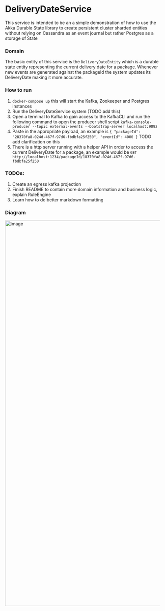 # DeliveryDateService

 This service is intended to be an a simple demonstration of how to use the Akka Durable State library to create
persistent cluster sharded entities without relying on Cassandra as an event journal but rather Postgres as a storage of State


### Domain
 The basic entity of this service is the `DeliveryDateEntity` which is a durable state entity representing the current delivery
date for a package. Whenever new events are generated against the packageId the system updates its DeliveryDate making it more
accurate. 



### How to run
1. `docker-compose up` this will start the Kafka, Zookeeper and Postgres instances
2.  Run the DeliveryDateService system (TODO add this)
3. Open a terminal to Kafka to gain access to the KafkaCLI and run the following command to open the producer shell script
   `kafka-console-producer --topic external-events --bootstrap-server localhost:9092`
4. Paste in the appropriate payload, an example is `{ "packageId": "28370fa8-024d-467f-97d6-fbdbfa25f250", "eventId": 4000 }`
TODO add clarification on this
5. There is a http server running with a helper API in order to access the current DeliveryDate for a package, an example would be
 `GET http://localhost:1234/packageId/18370fa8-024d-467f-97d6-fbdbfa25f250`



### TODOs:  
1) Create an egress kafka projection
2) Finish README to contain more domain information and business logic, explain RuleEngine
3) Learn how to do better markdown formatting

### Diagram

<img width="1256" alt="image" src="https://github.com/davidleacock/akka-durable-state-sketch/assets/125934110/05d611b5-1037-4725-82f5-8e50eb673250">

